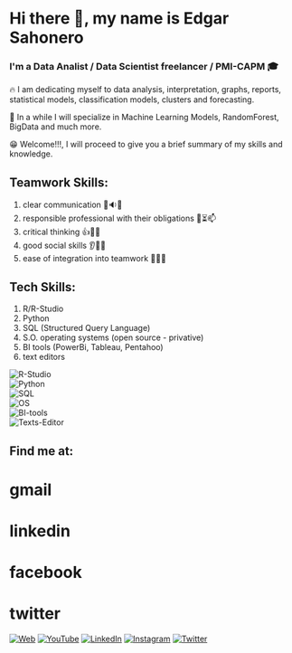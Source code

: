 # Hi there 👋, my name is Edgar Sahonero
### I'm a Data Analist / Data Scientist freelancer / PMI-CAPM :mortar_board:

:fire: I am dedicating myself to data analysis, interpretation, graphs, reports, statistical models, classification models, clusters and forecasting.

:muscle: In a while I will specialize in Machine Learning Models, RandomForest, BigData and much more.

:grin: Welcome!!!, I will proceed to give you a brief summary of my skills and knowledge. 


## Teamwork Skills:
  1. clear communication :man::sound::couple:
  2. responsible professional with their obligations :iphone::hourglass_flowing_sand::mailbox:
  3. critical thinking :+1::crystal_ball::no_good:
  4. good social skills :ear::eyes::couple:
  5. ease of integration into teamwork :two_men_holding_hands::couple::two_women_holding_hands:
 
## Tech Skills:
  1. R/R-Studio
  2. Python
  3. SQL (Structured Query Language)
  4. S.O. operating systems (open source - privative)
  5. BI tools (PowerBi, Tableau, Pentahoo)
  6. text editors
  
![R-Studio](https://img.shields.io/badge/R_Studio-85C1E9?style=for-the-badge&logo=R&logoColor=white&labelColor=101010)</br>
![Python](https://img.shields.io/badge/Python-2471A3?style=for-the-badge&logo=Python&logoColor=white&labelColor=101010)</br>
![SQL](https://img.shields.io/badge/SQL-F4D03F?style=for-the-badge&logo=postgresql&logoColor=white&labelColor=101010)</br>
![OS](https://img.shields.io/badge/Operating_System-7F8C8D?style=for-the-badge&logo=tux.&logoColor=white&labelColor=101010)</br>
![BI-tools](https://img.shields.io/badge/BI_Tools-212F3D?style=for-the-badge&logo=tableau.&logoColor=white&labelColor=101010)</br>
![Texts-Editor](https://img.shields.io/badge/Texts_Editor-3DDC84?style=for-the-badge&logo=Microsoft&logoColor=white&labelColor=101010)</br>
  
  
## Find me at:
  # gmail
  # linkedin
  # facebook
  # twitter
[![Web](https://img.shields.io/badge/Mi_Sitio_Web-devexperto.com-14a1f0?style=for-the-badge&logo=wordpress&logoColor=white&labelColor=101010)](https://devexperto.com)
[![YouTube](https://img.shields.io/badge/YouTube-DevExperto-FF0000?style=for-the-badge&logo=youtube&logoColor=white&labelColor=101010)](https://devexperto.com/youtube)
[![LinkedIn](https://img.shields.io/badge/LinkedIn-Antonio_Leiva-0077B5?style=for-the-badge&logo=linkedin&logoColor=white&labelColor=101010)](https://devexperto.com/linkedin)
[![Instagram](https://img.shields.io/badge/Instagram-@devexperto-E4405F?style=for-the-badge&logo=instagram&logoColor=white&labelColor=101010)](https://devexperto.com/instagram)
[![Twitter](https://img.shields.io/badge/Twitter-@devexperto1-1DA1F2?style=for-the-badge&logo=twitter&logoColor=white&labelColor=101010)](https://devexperto.com/twitter)
